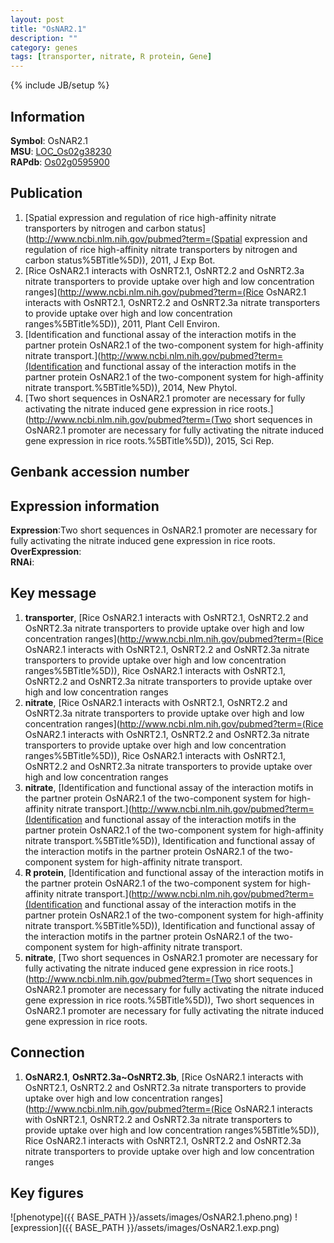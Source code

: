 ```yaml
---
layout: post
title: "OsNAR2.1"
description: ""
category: genes
tags: [transporter, nitrate, R protein, Gene]
---
```

{% include JB/setup %}

## Information
__Symbol__: OsNAR2.1  
__MSU__: [LOC_Os02g38230](http://rice.plantbiology.msu.edu/cgi-bin/ORF_infopage.cgi?orf=LOC_Os02g38230)  
__RAPdb__: [Os02g0595900](http://rapdb.dna.affrc.go.jp/viewer/gbrowse_details/irgsp1?name=Os02g0595900)  

## Publication
1. [Spatial expression and regulation of rice high-affinity nitrate transporters by nitrogen and carbon status](http://www.ncbi.nlm.nih.gov/pubmed?term=(Spatial expression and regulation of rice high-affinity nitrate transporters by nitrogen and carbon status%5BTitle%5D)), 2011, J Exp Bot.
2. [Rice OsNAR2.1 interacts with OsNRT2.1, OsNRT2.2 and OsNRT2.3a nitrate transporters to provide uptake over high and low concentration ranges](http://www.ncbi.nlm.nih.gov/pubmed?term=(Rice OsNAR2.1 interacts with OsNRT2.1, OsNRT2.2 and OsNRT2.3a nitrate transporters to provide uptake over high and low concentration ranges%5BTitle%5D)), 2011, Plant Cell Environ.
3. [Identification and functional assay of the interaction motifs in the partner protein OsNAR2.1 of the two-component system for high-affinity nitrate transport.](http://www.ncbi.nlm.nih.gov/pubmed?term=(Identification and functional assay of the interaction motifs in the partner protein OsNAR2.1 of the two-component system for high-affinity nitrate transport.%5BTitle%5D)), 2014, New Phytol.
4. [Two short sequences in OsNAR2.1 promoter are necessary for fully activating the nitrate induced gene expression in rice roots.](http://www.ncbi.nlm.nih.gov/pubmed?term=(Two short sequences in OsNAR2.1 promoter are necessary for fully activating the nitrate induced gene expression in rice roots.%5BTitle%5D)), 2015, Sci Rep.

## Genbank accession number

## Expression information
__Expression__:Two short sequences in OsNAR2.1 promoter are necessary for fully activating the nitrate induced gene expression in rice roots.  
__OverExpression__:  
__RNAi__:  

## Key message
1. __transporter__, [Rice OsNAR2.1 interacts with OsNRT2.1, OsNRT2.2 and OsNRT2.3a nitrate transporters to provide uptake over high and low concentration ranges](http://www.ncbi.nlm.nih.gov/pubmed?term=(Rice OsNAR2.1 interacts with OsNRT2.1, OsNRT2.2 and OsNRT2.3a nitrate transporters to provide uptake over high and low concentration ranges%5BTitle%5D)), Rice OsNAR2.1 interacts with OsNRT2.1, OsNRT2.2 and OsNRT2.3a nitrate transporters to provide uptake over high and low concentration ranges
2. __nitrate__, [Rice OsNAR2.1 interacts with OsNRT2.1, OsNRT2.2 and OsNRT2.3a nitrate transporters to provide uptake over high and low concentration ranges](http://www.ncbi.nlm.nih.gov/pubmed?term=(Rice OsNAR2.1 interacts with OsNRT2.1, OsNRT2.2 and OsNRT2.3a nitrate transporters to provide uptake over high and low concentration ranges%5BTitle%5D)), Rice OsNAR2.1 interacts with OsNRT2.1, OsNRT2.2 and OsNRT2.3a nitrate transporters to provide uptake over high and low concentration ranges
3. __nitrate__, [Identification and functional assay of the interaction motifs in the partner protein OsNAR2.1 of the two-component system for high-affinity nitrate transport.](http://www.ncbi.nlm.nih.gov/pubmed?term=(Identification and functional assay of the interaction motifs in the partner protein OsNAR2.1 of the two-component system for high-affinity nitrate transport.%5BTitle%5D)), Identification and functional assay of the interaction motifs in the partner protein OsNAR2.1 of the two-component system for high-affinity nitrate transport.
4. __R protein__, [Identification and functional assay of the interaction motifs in the partner protein OsNAR2.1 of the two-component system for high-affinity nitrate transport.](http://www.ncbi.nlm.nih.gov/pubmed?term=(Identification and functional assay of the interaction motifs in the partner protein OsNAR2.1 of the two-component system for high-affinity nitrate transport.%5BTitle%5D)), Identification and functional assay of the interaction motifs in the partner protein OsNAR2.1 of the two-component system for high-affinity nitrate transport.
5. __nitrate__, [Two short sequences in OsNAR2.1 promoter are necessary for fully activating the nitrate induced gene expression in rice roots.](http://www.ncbi.nlm.nih.gov/pubmed?term=(Two short sequences in OsNAR2.1 promoter are necessary for fully activating the nitrate induced gene expression in rice roots.%5BTitle%5D)), Two short sequences in OsNAR2.1 promoter are necessary for fully activating the nitrate induced gene expression in rice roots.

## Connection
1. __OsNAR2.1__, __OsNRT2.3a~OsNRT2.3b__, [Rice OsNAR2.1 interacts with OsNRT2.1, OsNRT2.2 and OsNRT2.3a nitrate transporters to provide uptake over high and low concentration ranges](http://www.ncbi.nlm.nih.gov/pubmed?term=(Rice OsNAR2.1 interacts with OsNRT2.1, OsNRT2.2 and OsNRT2.3a nitrate transporters to provide uptake over high and low concentration ranges%5BTitle%5D)), Rice OsNAR2.1 interacts with OsNRT2.1, OsNRT2.2 and OsNRT2.3a nitrate transporters to provide uptake over high and low concentration ranges

## Key figures
![phenotype]({{ BASE_PATH }}/assets/images/OsNAR2.1.pheno.png)
![expression]({{ BASE_PATH }}/assets/images/OsNAR2.1.exp.png)



